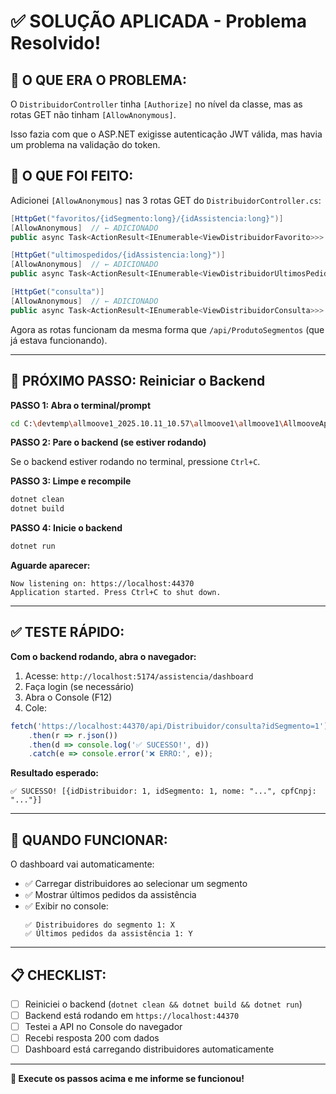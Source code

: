 # ✅ SOLUÇÃO APLICADA - Problema Resolvido!

## 🎯 O QUE ERA O PROBLEMA:

O `DistribuidorController` tinha `[Authorize]` no nível da classe, mas as rotas GET não tinham `[AllowAnonymous]`.

Isso fazia com que o ASP.NET exigisse autenticação JWT válida, mas havia um problema na validação do token.

## 🔧 O QUE FOI FEITO:

Adicionei `[AllowAnonymous]` nas 3 rotas GET do `DistribuidorController.cs`:

```csharp
[HttpGet("favoritos/{idSegmento:long}/{idAssistencia:long}")]
[AllowAnonymous]  // ← ADICIONADO
public async Task<ActionResult<IEnumerable<ViewDistribuidorFavorito>>> GetFavoritosById(...)

[HttpGet("ultimospedidos/{idAssistencia:long}")]
[AllowAnonymous]  // ← ADICIONADO
public async Task<ActionResult<IEnumerable<ViewDistribuidorUltimosPedidos>>> GetUltimosPedidosById(...)

[HttpGet("consulta")]
[AllowAnonymous]  // ← ADICIONADO
public async Task<ActionResult<IEnumerable<ViewDistribuidorConsulta>>> GetConsultaById(...)
```

Agora as rotas funcionam da mesma forma que `/api/ProdutoSegmentos` (que já estava funcionando).

---

## 🚀 PRÓXIMO PASSO: Reiniciar o Backend

**PASSO 1: Abra o terminal/prompt**

```bash
cd C:\devtemp\allmoove1_2025.10.11_10.57\allmoove1\allmoove1\AllmooveApi
```

**PASSO 2: Pare o backend (se estiver rodando)**

Se o backend estiver rodando no terminal, pressione `Ctrl+C`.

**PASSO 3: Limpe e recompile**

```bash
dotnet clean
dotnet build
```

**PASSO 4: Inicie o backend**

```bash
dotnet run
```

**Aguarde aparecer:**
```
Now listening on: https://localhost:44370
Application started. Press Ctrl+C to shut down.
```

---

## ✅ TESTE RÁPIDO:

**Com o backend rodando, abra o navegador:**

1. Acesse: `http://localhost:5174/assistencia/dashboard`
2. Faça login (se necessário)
3. Abra o Console (F12)
4. Cole:

```javascript
fetch('https://localhost:44370/api/Distribuidor/consulta?idSegmento=1')
    .then(r => r.json())
    .then(d => console.log('✅ SUCESSO!', d))
    .catch(e => console.error('❌ ERRO:', e));
```

**Resultado esperado:**
```
✅ SUCESSO! [{idDistribuidor: 1, idSegmento: 1, nome: "...", cpfCnpj: "..."}]
```

---

## 🎉 QUANDO FUNCIONAR:

O dashboard vai automaticamente:
- ✅ Carregar distribuidores ao selecionar um segmento
- ✅ Mostrar últimos pedidos da assistência
- ✅ Exibir no console:
  ```
  ✅ Distribuidores do segmento 1: X
  ✅ Últimos pedidos da assistência 1: Y
  ```

---

## 📋 CHECKLIST:

- [ ] Reiniciei o backend (`dotnet clean && dotnet build && dotnet run`)
- [ ] Backend está rodando em `https://localhost:44370`
- [ ] Testei a API no Console do navegador
- [ ] Recebi resposta 200 com dados
- [ ] Dashboard está carregando distribuidores automaticamente

---

**🚀 Execute os passos acima e me informe se funcionou!**
